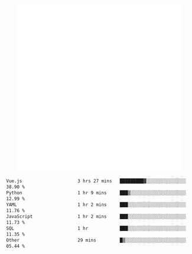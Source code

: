 <div align="center">
    <a href="https://konst.fish">
        <img src="https://raw.githubusercontent.com/konstfish/konstfish/master/fish.svg" alt="Logo" width="450"/>
    </a>
</div>

<!--START_SECTION:waka-->

```text
Vue.js                     3 hrs 27 mins   █████████▓░░░░░░░░░░░░░░░   38.90 %
Python                     1 hr 9 mins     ███▒░░░░░░░░░░░░░░░░░░░░░   12.99 %
YAML                       1 hr 2 mins     ███░░░░░░░░░░░░░░░░░░░░░░   11.76 %
JavaScript                 1 hr 2 mins     ███░░░░░░░░░░░░░░░░░░░░░░   11.73 %
SQL                        1 hr            ███░░░░░░░░░░░░░░░░░░░░░░   11.35 %
Other                      29 mins         █▒░░░░░░░░░░░░░░░░░░░░░░░   05.44 %
```

<!--END_SECTION:waka-->
